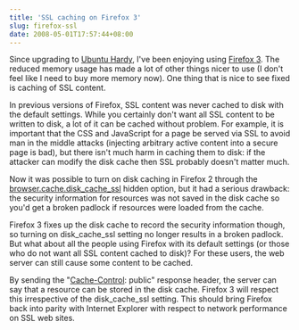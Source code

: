 ```yaml
---
title: 'SSL caching on Firefox 3'
slug: firefox-ssl
date: 2008-05-01T17:57:44+08:00
---
```


Since upgrading to [Ubuntu
Hardy](http://www.ubuntu.com/products/whatisubuntu/804features/), I\'ve
been enjoying using [Firefox 3](http://wiki.mozilla.org/Firefox3). The
reduced memory usage has made a lot of other things nicer to use (I
don\'t feel like I need to buy more memory now). One thing that is nice
to see fixed is caching of SSL content.

In previous versions of Firefox, SSL content was never cached to disk
with the default settings. While you certainly don\'t want all SSL
content to be written to disk, a lot of it can be cached without
problem. For example, it is important that the CSS and JavaScript for a
page be served via SSL to avoid man in the middle attacks (injecting
arbitrary active content into a secure page is bad), but there isn\'t
much harm in caching them to disk: if the attacker can modify the disk
cache then SSL probably doesn\'t matter much.

Now it was possible to turn on disk caching in Firefox 2 through the
[browser.cache.disk\_cache\_ssl](http://kb.mozillazine.org/Browser.cache.disk_cache_ssl)
hidden option, but it had a serious drawback: the security information
for resources was not saved in the disk cache so you\'d get a broken
padlock if resources were loaded from the cache.

Firefox 3 fixes up the disk cache to record the security information
though, so turning on disk\_cache\_ssl setting no longer results in a
broken padlock. But what about all the people using Firefox with its
default settings (or those who do not want all SSL content cached to
disk)? For these users, the web server can still cause some content to
be cached.

By sending the
\"[Cache-Control](http://www.w3.org/Protocols/rfc2616/rfc2616-sec14.html#sec14.9):
public\" response header, the server can say that a resource can be
stored in the disk cache. Firefox 3 will respect this irrespective of
the disk\_cache\_ssl setting. This should bring Firefox back into
parity with Internet Explorer with respect to network performance on
SSL web sites.
